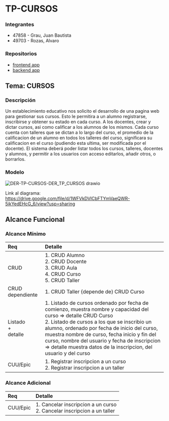 # TP-CURSOS

### Integrantes
* 47858 - Grau, Juan Bautista
* 49703 - Rozas, Alvaro

### Repositorios
* [frontend app](https://github.com/bautigr02/Frontend-Cursos.git)
* [backend app](https://github.com/bautigr02/Backend-Cursos.git)

## Tema: CURSOS
### Descripción
Un establecimiento educativo nos solicito el desarrollo de una pagina web para gestionar sus cursos. Esto le permitira a un alumno registrarse, inscribirse y obtener su estado en cada curso. A los docentes, crear y dictar cursos, asi como calificar a los alumnos de los mismos. Cada curso cuenta con talleres que se dictan a lo largo del curso, el promedio de la calificacion de un alumno en todos los talleres del curso, significara su calificacion en el curso (pudiendo esta ultima, ser modificada por el docente). El sistema deberá poder listar todos los cursos, talleres, docentes y alumnos, y permitir a los usuarios con acceso editarlos, añadir otros, o borrarlos.


### Modelo
![DER-TP-CURSOS-DER_TP_CURSOS drawio](https://github.com/user-attachments/assets/62ca8f0d-0ac2-446e-afd8-4bbe7a7d6989)

Link al diagrama: https://drive.google.com/file/d/1WFVkDVlCbFTYmVaeQWR-5ikYedEHcG_6/view?usp=sharing

## Alcance Funcional 

### Alcance Mínimo

|Req|Detalle|
|:-|:-|
|CRUD |1. CRUD Alumno<br>2. CRUD Docente<br>3. CRUD Aula<br>4. CRUD Curso<br>5. CRUD Taller<br>|
|CRUD dependiente|1. CRUD Taller {depende de} CRUD Curso<br>|
|Listado<br>+<br>detalle| 1. Listado de cursos ordenado por fecha de comienzo, muestra nombre y capacidad del curso => detalle CRUD Curso<br> 2. Listado de cursos a los que se inscribio un alumno, ordenado por fecha de inicio del curso, muestra nombre de curso, fecha inicio y fin del curso, nombre del usuario y fecha de inscripcion => detalle muestra datos de la inscripcion, del usuario y del curso|
|CUU/Epic|1. Registrar inscripcion a un curso<br>2. Registrar inscripcion a un taller|


### Alcance Adicional 

|Req|Detalle|
|:-|:-|
|CUU/Epic|1. Cancelar inscripcion a un curso<br>2. Cancelar inscripcion a un taller|
